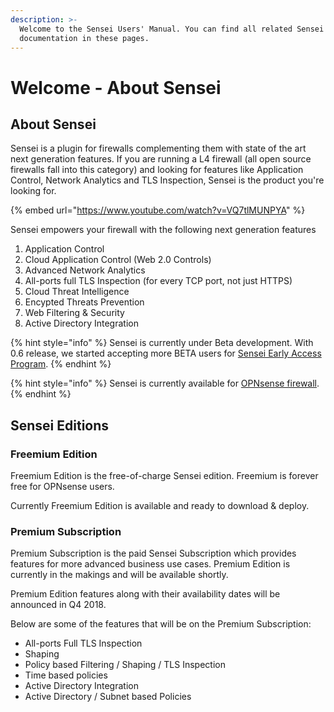 ```yaml
---
description: >-
  Welcome to the Sensei Users' Manual. You can find all related Sensei
  documentation in these pages.
---
```


# Welcome - About Sensei

## About Sensei

Sensei is a plugin for firewalls complementing them with state of the art next generation features. If you are running a L4 firewall \(all open source firewalls fall into this category\) and looking for features like Application Control, Network Analytics and TLS Inspection, Sensei is the product you're looking for.  

{% embed url="https://www.youtube.com/watch?v=VQ7tlMUNPYA" %}

Sensei empowers your firewall with the following next generation features 

1. Application Control
2. Cloud Application Control \(Web 2.0 Controls\)
3. Advanced Network Analytics
4. All-ports full TLS Inspection \(for every TCP port, not just HTTPS\)
5. Cloud Threat Intelligence
6. Encypted Threats Prevention
7. Web Filtering & Security
8. Active Directory Integration

{% hint style="info" %}
Sensei is currently under Beta development. With 0.6 release, we started accepting more BETA users for [Sensei Early Access Program](https://www.sunnyvalley.io/sensei).
{% endhint %}

{% hint style="info" %}
Sensei is currently available for [OPNsense firewall](https://www.opnsense.org). 
{% endhint %}

## Sensei Editions

### Freemium Edition

Freemium Edition is the free-of-charge Sensei edition. Freemium is forever free for OPNsense users. 

Currently Freemium Edition is available and ready to download & deploy.

### Premium Subscription

Premium Subscription is the paid Sensei Subscription which provides features for more advanced business use cases. Premium Edition is currently in the makings and will be available shortly. 

Premium Edition features along with their availability dates will be announced in Q4 2018. 

Below are some of the features that will be on the Premium Subscription:

* All-ports Full TLS Inspection
* Shaping
* Policy based Filtering / Shaping / TLS Inspection
* Time based policies
* Active Directory Integration
* Active Directory / Subnet based Policies




